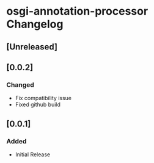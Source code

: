 <!-- Keep a Changelog guide -> https://keepachangelog.com -->

# osgi-annotation-processor Changelog
## [Unreleased]  

## [0.0.2]     
### Changed
- Fix compatibility issue
- Fixed github build

## [0.0.1]
### Added
- Initial Release
